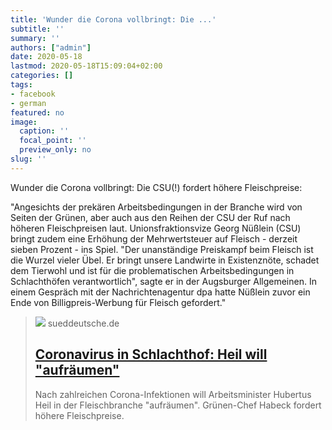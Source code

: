 ```yaml
---
title: 'Wunder die Corona vollbringt: Die ...'
subtitle: ''
summary: ''
authors: ["admin"]
date: 2020-05-18
lastmod: 2020-05-18T15:09:04+02:00
categories: []
tags:
- facebook
- german
featured: no
image:
  caption: ''
  focal_point: ''
  preview_only: no
slug: ''
---
```

Wunder die Corona vollbringt: Die CSU(!) fordert höhere Fleischpreise:

"Angesichts der prekären Arbeitsbedingungen in der Branche wird von Seiten der Grünen, aber auch aus den Reihen der CSU der Ruf nach höheren Fleischpreisen laut. Unionsfraktionsvize Georg Nüßlein (CSU) bringt zudem eine Erhöhung der Mehrwertsteuer auf Fleisch - derzeit sieben Prozent - ins Spiel. "Der unanständige Preiskampf beim Fleisch ist die Wurzel vieler Übel. Er bringt unsere Landwirte in Existenznöte, schadet dem Tierwohl und ist für die problematischen Arbeitsbedingungen in Schlachthöfen verantwortlich", sagte er in der Augsburger Allgemeinen. In einem Gespräch mit der Nachrichtenagentur dpa hatte Nüßlein zuvor ein Ende von Billigpreis-Werbung für Fleisch gefordert."
> [![](https://www.sueddeutsche.de/image/sz.1.4911523/1200x675?v=1589798572)](https://www.sueddeutsche.de/politik/coronavirus-schlachthof-fleisch-industrie-1.4911167)
> sueddeutsche.de
> ## [Coronavirus in Schlachthof: Heil will "aufräumen"](https://www.sueddeutsche.de/politik/coronavirus-schlachthof-fleisch-industrie-1.4911167)
>
>Nach zahlreichen Corona-Infektionen will Arbeitsminister Hubertus Heil in der Fleischbranche "aufräumen". Grünen-Chef Habeck fordert höhere Fleischpreise.


